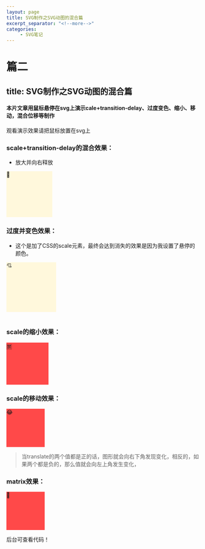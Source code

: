 ```yaml
---
layout: page
title: SVG制作之SVG动图的混合篇
excerpt_separator: "<!--more-->"
categories:
     - SVG笔记
---
```


# 篇二
## title: SVG制作之SVG动图的混合篇
#### 本片文章用鼠标悬停在svg上演示cale+transition-delay、过度变色、缩小、移动，混合位移等制作
<!--more-->

观看演示效果请把鼠标放置在svg上

### scale+transition-delay的混合效果：
- 放大并向右释放
<head>
  <meta charset="UTF-8">
  <style>
    .demo1:hover {
    transform: scale(1.5);
  }
	.demo1 {
	    width: 120px;
	    height: 120px;
	    background-color: #FFF8DC;
	    transition: width 1s;
	}
	.demo1:hover {
	    width: 400px;
	}
  </style>
</head>

<body>
<div class="demo1" >🥗</div>
</body>


### 过度并变色效果：
- 这个是加了CSS的scale元素，最终会达到消失的效果是因为我设置了悬停的颜色。

<head>
  <meta charset="UTF-8">
  <style>
    .demo3 {
	    width: 130px;
        height: 130px;
        background-color: #FFF8DC;
        transition: width 2s linear,
                    height 2s linear,
                    background-color 2s 2s;
	}
	.demo3:hover {
	    width: 200px;
        height: 200px;
        background-color: #28505D;
	}
  </style>
</head>

<body>
<div class="demo3" >💘</div>
</body>
<br/>

### scale的缩小效果：

<head>
  <meta charset="UTF-8">
  <style>
    .demo {
	    width: 110px;
        height: 110px;
		transition: all 0.5S;
        background-color: #ff4949;
	}
	.demo:hover {
	  transform: scale(0.5); 
	}
  </style>
</head>

<body>
<div class="demo">🈲</div>
</body>


### scale的移动效果：

<head>
  <meta charset="UTF-8">
  <style>
    .translate {
	    width: 100px;
        height: 100px;
        background-color: #ff4949;
	}
	.translate:hover {
	  transform: translate(-40px, -40px); 
	}
  </style>
</head>

<body>
<div class="translate">😂</div>
</body>

 > 当translate的两个值都是正的话，图形就会向右下角发现变化，相反的，如果两个都是负的，那么值就会向左上角发生变化，
 
### **matrix**效果：

<head>
  <meta charset="UTF-8">
  <style>
    .matrix {
	    width: 100px;
        height: 100px;
        background-color: #ff4949;
	}
	.matrix:hover {
	  transform: matrix(1.678,-0.256,1.522,2.333,-51.533,-1.989); 
	}
  </style>
</head>

<body>
<div class="matrix">🤣</div>
</body>

后台可查看代码！
